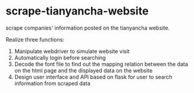 # scrape-tianyancha-website
scrape companies' information posted on the tianyancha website.

Realize three functions:
1. Manipulate webdriver to simulate website visit
2. Automatically login before searching
3. Decode the font file to find out the mapping relation between the data on the html page and the displayed data on the website
4. Design user interface and API based on flask for user to search information from scraped data
